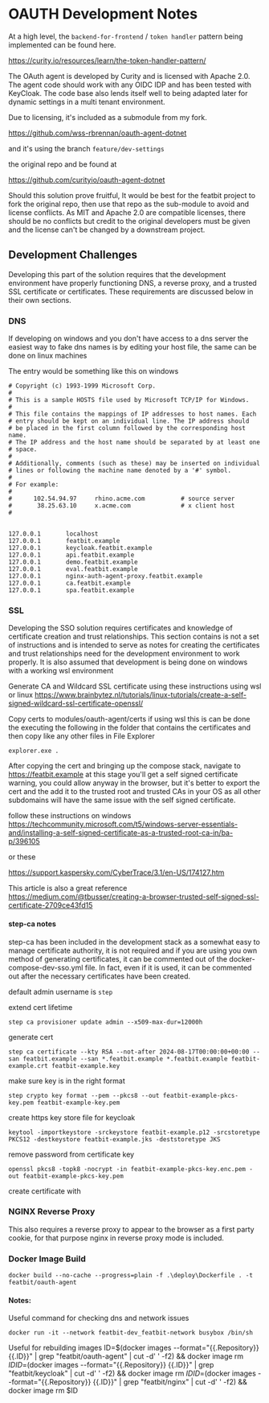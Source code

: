 # OAUTH Development Notes

At a high level, the `backend-for-frontend` / `token handler` pattern being implemented can be found here.

https://curity.io/resources/learn/the-token-handler-pattern/


The OAuth agent is developed by Curity and is licensed with Apache 2.0. The agent code should work with any OIDC IDP and has been tested with KeyCloak.  The code base also lends itself well to being adapted later for dynamic settings in a multi tenant environment.

Due to licensing, it's included as a submodule from my fork.

https://github.com/wss-rbrennan/oauth-agent-dotnet

and it's using the branch `feature/dev-settings`

the original repo and be found at 

https://github.com/curityio/oauth-agent-dotnet

Should this solution prove fruitful, It would be best for the featbit project to fork the original repo, then use that repo as the sub-module to avoid and license conflicts.  As MIT and Apache 2.0 are compatible licenses, there should be no conflicts but credit to the original developers must be given and the license can't be changed by a downstream project.

## Development Challenges

Developing this part of the solution requires that the development environment have properly functioning DNS, a reverse proxy, and a trusted SSL certificate or certificates.  These requirements are discussed below in their own sections.



### DNS

If developing on windows and you don't have access to a dns server the easiest way to fake dns names is by editing your host file, the same can be done on linux machines

The entry would be something like this on windows

```
# Copyright (c) 1993-1999 Microsoft Corp.
#
# This is a sample HOSTS file used by Microsoft TCP/IP for Windows.
#
# This file contains the mappings of IP addresses to host names. Each
# entry should be kept on an individual line. The IP address should
# be placed in the first column followed by the corresponding host name.
# The IP address and the host name should be separated by at least one
# space.
#
# Additionally, comments (such as these) may be inserted on individual
# lines or following the machine name denoted by a '#' symbol.
#
# For example:
#
#      102.54.94.97     rhino.acme.com          # source server
#       38.25.63.10     x.acme.com              # x client host
#


127.0.0.1       localhost
127.0.0.1       featbit.example
127.0.0.1       keycloak.featbit.example
127.0.0.1       api.featbit.example
127.0.0.1       demo.featbit.example
127.0.0.1       eval.featbit.example
127.0.0.1       nginx-auth-agent-proxy.featbit.example
127.0.0.1       ca.featbit.example
127.0.0.1       spa.featbit.example
```

### SSL

Developing the SSO solution requires certificates and knowledge of certificate creation and trust relationships.  This section contains is not a set of instructions and is intended to serve as notes for creating the certificates and trust relationships need for the development environment to work properly. It is also assumed that development is being done on windows with a working wsl environment 

Generate CA and Wildcard SSL certificate using these instructions using wsl or linux
https://www.brainbytez.nl/tutorials/linux-tutorials/create-a-self-signed-wildcard-ssl-certificate-openssl/

Copy certs to modules/oauth-agent/certs if using wsl this is can be done the executing the following in the folder that contains the certificates and then copy like any other files in File Explorer
```
explorer.exe .
```


After copying the cert and bringing up the compose stack, navigate to https://featbit.example at this stage you'll get a self signed certificate warning, you could allow anyway in the browser, but it's better to export the cert and the add it to the trusted root and trusted CAs in your OS as all other subdomains will have the same issue with the self signed certificate.

follow these instructions on windows
https://techcommunity.microsoft.com/t5/windows-server-essentials-and/installing-a-self-signed-certificate-as-a-trusted-root-ca-in/ba-p/396105

or these

https://support.kaspersky.com/CyberTrace/3.1/en-US/174127.htm

This article is also a great reference
https://medium.com/@tbusser/creating-a-browser-trusted-self-signed-ssl-certificate-2709ce43fd15


#### step-ca notes 

step-ca has been included in the development stack as a somewhat easy to manage certificate  authority, it is not required and if you are using you own method of generating certificates, it can be commented out of the docker-compose-dev-sso.yml file. In fact, even if it is used, it can be commented out after the necessary certificates have been created.


default admin username is `step`

extend cert lifetime 
```
step ca provisioner update admin --x509-max-dur=12000h
```

generate cert
```
step ca certificate --kty RSA --not-after 2024-08-17T00:00:00+00:00 --san featbit.example --san *.featbit.example *.featbit.example featbit-example.crt featbit-example.key

```

make sure key is in the right format
```
step crypto key format --pem --pkcs8 --out featbit-example-pkcs-key.pem featbit-example-key.pem
```

create https key store file for keycloak
```
keytool -importkeystore -srckeystore featbit-example.p12 -srcstoretype PKCS12 -destkeystore featbit-example.jks -deststoretype JKS
```

remove password from certificate key
```
openssl pkcs8 -topk8 -nocrypt -in featbit-example-pkcs-key.enc.pem -out featbit-example-pkcs-key.pem
```

create certificate with 
### NGINX Reverse Proxy
This also requires a reverse proxy to appear to the browser as a first party cookie, for that purpose nginx in reverse proxy mode is included.

### Docker Image Build

```
docker build --no-cache --progress=plain -f .\deploy\Dockerfile . -t featbit/oauth-agent
```

#### Notes:

Useful command for checking dns and network issues
```
docker run -it --network featbit-dev_featbit-network busybox /bin/sh
```
Useful for rebuilding images
ID=$(docker images --format="{{.Repository}} {{.ID}}" |  grep "featbit/oauth-agent" |  cut -d' ' -f2) && docker image rm $ID
ID=$(docker images --format="{{.Repository}} {{.ID}}" |  grep "featbit/keycloak" |  cut -d' ' -f2) && docker image rm $ID
ID=$(docker images --format="{{.Repository}} {{.ID}}" |  grep "featbit/nginx" |  cut -d' ' -f2) && docker image rm $ID
